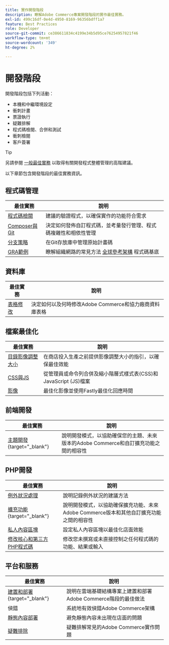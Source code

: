 ```yaml
---
title: 實作開發階段
description: 瞭解Adobe Commerce專案開發階段的實作最佳實務。
exl-id: 499c16df-0e4d-4950-8169-96356bdff1a7
feature: Best Practices
role: Developer
source-git-commit: ce386611834c4199e34b5d95ce76254957821f46
workflow-type: tm+mt
source-wordcount: '349'
ht-degree: 2%

---
```



# 開發階段

開發階段包括下列活動：

- 本機和中繼環境設定
- 衝刺計畫
- 票證執行
- 疑難排解
- 程式碼檢閱、合併和測試
- 衝刺檢閱
- 客戶簽署

>[!TIP]
>
>另請參閱 [一般最佳實務](general.md) 以取得有關開發程式整體管理的高階建議。

以下章節包含開發階段的最佳實務資訊。

## 程式碼管理

| 最佳實務 | 說明 |
|-----------------------------------------------------------------|--------------------------------------------------------------------------------------------------------------------------------------|
| [程式碼檢閱](code-review.md) | 建議的驗證程式，以確保實作的功能符合需求 |
| [Composer與Git](code-management.md) | 決定如何發佈自訂程式碼，並考量發行管理、程式碼複雜性和相依性管理 |
| [分支策略](git-branching.md) | 在Git存放庫中管理原始計畫碼 |
| [GRA範例](../../architecture/global-reference/examples.md) | 瞭解組織網路的常見方法 [全球參考架構](../../architecture/global-reference/overview.md) 程式碼基底 |

## 資料庫

| 最佳實務 | 說明 |
|----------------------------------------------------------------|---------------------------------------------------------------------------------|
| [表格修改](modifying-core-and-third-party-tables.md) | 決定如何以及何時修改Adobe Commerce和協力廠商資料庫表格 |

## 檔案最佳化

| 最佳實務 | 說明 |
|-----------------------------------------------------|-----------------------------------------------------------------------------------------------------------|
| [目錄影像調整大小](catalog-image-resizing.md) | 在商店投入生產之前提供影像調整大小的指引，以確保最佳效能 |
| [CSS與JS](optimize-css-js-files.md) | 從管理員或命令列合併及縮小階層式樣式表(CSS)和JavaScript (JS)檔案 |
| [影像](image-optimization.md) | 最佳化影像並使用Fastly最佳化回應時間 |

## 前端開發

| 最佳實務 | 說明 |
|----------------------------------------------------------------------------------------------------------------|------------------------------------------------------------------------------------------------------------------------------------------|
| [主題開發](https://developer.adobe.com/commerce/frontend-core/guide/best-practices/){target="_blank"} | 說明開發模式，以協助確保您的主題、未來版本的Adobe Commerce和自訂擴充功能之間的相容性 |

## PHP開發

| 最佳實務 | 說明 |
|-----------------------------------------------------------------------------------------|----------------------------------------------------------------------------------------------------------------------------------------------------|
| [例外狀況處理](exception-handling.md) | 說明記錄例外狀況的建議方法 |
| [擴充功能](https://developer.adobe.com/commerce/php/best-practices/){target="_blank"} | 說明開發模式，以協助確保擴充功能、未來Adobe Commerce版本和其他自訂擴充功能之間的相容性 |
| [私人內容區塊](private-content-block-configuration.md) | 設定私人內容區塊以最佳化店面效能 |
| [修改核心和第三方PHP程式碼](modifying-core-and-third-party-code.md) | 修改您未撰寫或未直接控制之任何程式碼的功能、結果或輸入 |

## 平台和服務

| 最佳實務 | 說明 |
|--------------------------------------------------------------------------------------------------------------------------------------------------------|-------------------------------------------------------------------------------------------------------------|
| [建置和部署](https://experienceleague.adobe.com/docs/commerce-cloud-service/user-guide/develop/deploy/best-practices.html){target="_blank"} | 說明在雲端基礎結構專案上建置和部署Adobe Commerce階段的最佳做法 |
| 偵錯 | 系統地有效偵錯Adobe Commerce架構 |
| [靜態內容部署](static-content-deployment.md) | 避免靜態內容未出現在店面的問題 |
| [疑難排除](troubleshooting.md) | 疑難排解常見的Adobe Commerce實作問題 |
